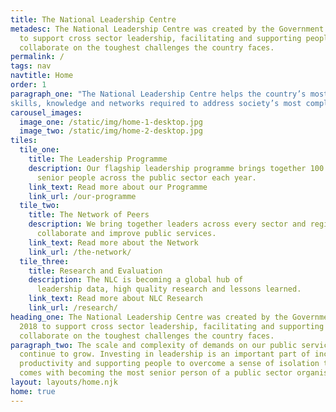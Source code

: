 ```yaml
---
title: The National Leadership Centre
metadesc: The National Leadership Centre was created by the Government in 2018
  to support cross sector leadership, facilitating and supporting people to
  collaborate on the toughest challenges the country faces.
permalink: /
tags: nav
navtitle: Home
order: 1
paragraph_one: "The National Leadership Centre helps the country’s most senior public service leaders develop the
skills, knowledge and networks required to address society’s most complex strategic challenges."
carousel_images:
  image_one: /static/img/home-1-desktop.jpg
  image_two: /static/img/home-2-desktop.jpg
tiles:
  tile_one:
    title: The Leadership Programme
    description: Our flagship leadership programme brings together 100 of the most
      senior people across the public sector each year.
    link_text: Read more about our Programme
    link_url: /our-programme
  tile_two:
    title: The Network of Peers
    description: We bring together leaders across every sector and region to
      collaborate and improve public services.
    link_text: Read more about the Network
    link_url: /the-network/
  tile_three:
    title: Research and Evaluation
    description: The NLC is becoming a global hub of
      leadership data, high quality research and lessons learned.
    link_text: Read more about NLC Research
    link_url: /research/
heading_one: The National Leadership Centre was created by the Government in
  2018 to support cross sector leadership, facilitating and supporting people to
  collaborate on the toughest challenges the country faces.
paragraph_two: The scale and complexity of demands on our public services
  continue to grow. Investing in leadership is an important part of increasing
  productivity and supporting people to overcome a sense of isolation that often
  comes with becoming the most senior person of a public sector organisation.
layout: layouts/home.njk
home: true
---
```

